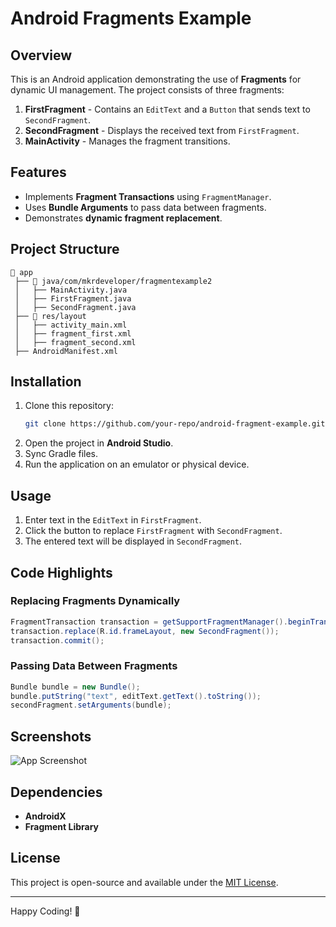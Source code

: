# Android Fragments Example

## Overview
This is an Android application demonstrating the use of **Fragments** for dynamic UI management. The project consists of three fragments:

1. **FirstFragment** - Contains an `EditText` and a `Button` that sends text to `SecondFragment`.
2. **SecondFragment** - Displays the received text from `FirstFragment`.
3. **MainActivity** - Manages the fragment transitions.

## Features
- Implements **Fragment Transactions** using `FragmentManager`.
- Uses **Bundle Arguments** to pass data between fragments.
- Demonstrates **dynamic fragment replacement**.

## Project Structure
```
📂 app
 ├── 📂 java/com/mkrdeveloper/fragmentexample2
 │   ├── MainActivity.java
 │   ├── FirstFragment.java
 │   ├── SecondFragment.java
 ├── 📂 res/layout
 │   ├── activity_main.xml
 │   ├── fragment_first.xml
 │   ├── fragment_second.xml
 ├── AndroidManifest.xml
```

## Installation
1. Clone this repository:
   ```sh
   git clone https://github.com/your-repo/android-fragment-example.git
   ```
2. Open the project in **Android Studio**.
3. Sync Gradle files.
4. Run the application on an emulator or physical device.

## Usage
1. Enter text in the `EditText` in `FirstFragment`.
2. Click the button to replace `FirstFragment` with `SecondFragment`.
3. The entered text will be displayed in `SecondFragment`.

## Code Highlights
### **Replacing Fragments Dynamically**
```java
FragmentTransaction transaction = getSupportFragmentManager().beginTransaction();
transaction.replace(R.id.frameLayout, new SecondFragment());
transaction.commit();
```
### **Passing Data Between Fragments**
```java
Bundle bundle = new Bundle();
bundle.putString("text", editText.getText().toString());
secondFragment.setArguments(bundle);
```

## Screenshots
![App Screenshot](https://your-image-link.com)

## Dependencies
- **AndroidX**
- **Fragment Library**

## License
This project is open-source and available under the [MIT License](LICENSE).

---
Happy Coding! 🚀

